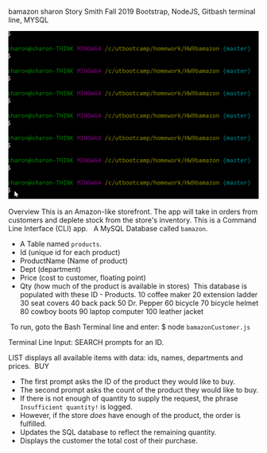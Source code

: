 bamazon
sharon Story Smith
Fall 2019
Bootstrap, NodeJS, Gitbash terminal line, MYSQL


![automated demo of bamazon](.\assets\Images\bamazon.gif)




Overview​
This is an Amazon-like storefront. The app will take in orders from customers and deplete stock from the store's inventory. This is a Command Line Interface (CLI) app.
                 ​
​
 A MySQL Database called `bamazon`.
​
   * A Table named `products`.
​
   * Id (unique id for each product)
​
   * ProductName (Name of product)
​
   * Dept (department)
​
   * Price (cost to customer, floating point)
​
   * Qty (how much of the product is available in stores)
​
This database is populated with these ID - Products. 
        10  coffee maker
        20  extension ladder
        30  seat covers 
        40  back pack 
        50  Dr. Pepper
        60  bicycle
        70  bicycle helmet
        80  cowboy boots
        90  laptop computer
        100 leather jacket

​
To run, goto the Bash Terminal line and enter: 
   $ node `bamazonCustomer.js`

Terminal Line Input: 
   SEARCH prompts for an ID.

   LIST displays all  available items with data:  ids, names, departments and prices. 
​
   BUY​
   * The first prompt asks the ID of the product they would like to buy.
   * The second prompt asks the count of the product they would like to buy.
   * If there is not enough of quantity to supply the request, the  phrase
    `Insufficient quantity!` is logged. 
​
   * However, if the store _does_ have enough of the product, the order is fulfilled. 
   * Updates the SQL database to reflect the remaining quantity.
   * Displays the customer the total cost of their purchase.
​
